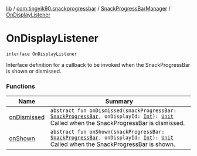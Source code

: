 [lib](../../../index.md) / [com.tingyik90.snackprogressbar](../../index.md) / [SnackProgressBarManager](../index.md) / [OnDisplayListener](./index.md)

# OnDisplayListener

`interface OnDisplayListener`

Interface definition for a callback to be invoked when the SnackProgressBar is shown or dismissed.

### Functions

| Name | Summary |
|---|---|
| [onDismissed](on-dismissed.md) | `abstract fun onDismissed(snackProgressBar: `[`SnackProgressBar`](../../-snack-progress-bar/index.md)`, onDisplayId: `[`Int`](https://kotlinlang.org/api/latest/jvm/stdlib/kotlin/-int/index.html)`): `[`Unit`](https://kotlinlang.org/api/latest/jvm/stdlib/kotlin/-unit/index.html)<br>Called when the SnackProgressBar is dismissed. |
| [onShown](on-shown.md) | `abstract fun onShown(snackProgressBar: `[`SnackProgressBar`](../../-snack-progress-bar/index.md)`, onDisplayId: `[`Int`](https://kotlinlang.org/api/latest/jvm/stdlib/kotlin/-int/index.html)`): `[`Unit`](https://kotlinlang.org/api/latest/jvm/stdlib/kotlin/-unit/index.html)<br>Called when the SnackProgressBar is shown. |
